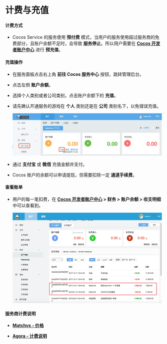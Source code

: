 # 计费与充值

#### 计费方式
- Cocos Service 的服务使用 **预付费** 模式，当用户的服务使用超过服务商的免费部分，且账户余额不足时，会导致 **服务停止**。所以用户需要在 [**Cocos 开发者账户中心**](https://account.cocos.com/) 进行 **预充值**。
    
#### 充值操作
- 在服务面板点击右上角 **前往 Cocos 服务中心** 按钮，跳转管理后台。
- 点击左侧 **账户余额**。
- 选择个人类别或者公司类别，点击账户余额下的 **充值**。
- 请先确认开通服务的游戏在 **个人** 类别还是在 **公司** 类别名下，以免错误充值。

    ![](image/console-balance.jpg)

- 通过 **支付宝** 或 **微信** 充值金额并支付。
- Cocos 账户的余额可以申请提现，但需要扣除一定 **通道手续费**。

#### 查看账单
- 用户的每一笔扣费，在 **[Cocos 开发者账户中心](https://account.cocos.com/) > 财务 > 账户余额 > 收支明细** 中可以查看到。

    ![](image/console-billing.jpg)

#### 服务商计费说明

- [**Matchvs - 价格**](https://www.matchvs.com/price)

- [**Agora - 计费说明**](https://docs.agora.io/cn/Voice/billing_audio?platform=All%20Platforms)

